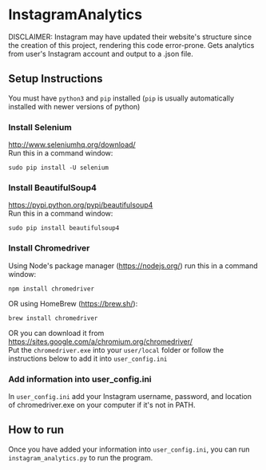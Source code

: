 # InstagramAnalytics
DISCLAIMER: Instagram may have updated their website's structure since the creation of this project, rendering this code error-prone.
Gets analytics from user's Instagram account and output to a .json file.

## Setup Instructions
You must have `python3` and `pip` installed (`pip` is usually automatically installed with newer versions of python)<br>
### Install Selenium
http://www.seleniumhq.org/download/ <br>
Run this in a command window:
```
sudo pip install -U selenium
```
### Install BeautifulSoup4
https://pypi.python.org/pypi/beautifulsoup4 <br>
Run this in a command window:
```
sudo pip install beautifulsoup4
```
### Install Chromedriver
Using Node's package manager (https://nodejs.org/) run this in a command window:
```
npm install chromedriver
```
OR using HomeBrew (https://brew.sh/):
```
brew install chromedriver
```
OR you can download it from https://sites.google.com/a/chromium.org/chromedriver/ <br>
Put the `chromedriver.exe` into your `user/local` folder or follow the instructions below to add it into `user_config.ini`

### Add information into user_config.ini
In `user_config.ini` add your Instagram username, password, and location of chromedriver.exe on your computer if it's not in PATH.

## How to run
Once you have added your information into `user_config.ini`, you can run `instagram_analytics.py` to run the program.
